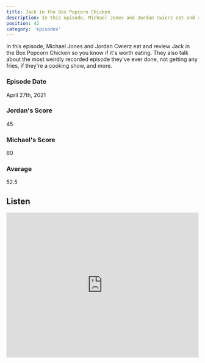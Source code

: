 ```yaml
---
title: Jack in the Box Popcorn Chicken
description: In this episode, Michael Jones and Jordan Cwierz eat and review Jack in the Box Popcorn Chicken so you know if it's worth eating
position: 42
category: 'episodes'
---
```


In this episode, Michael Jones and Jordan Cwierz eat and review Jack in the Box Popcorn Chicken so you know if it's worth eating. They also talk about the most weirdly recorded episode they've ever done, not getting any fries, if they're a cooking show, and more.

### Episode Date

April 27th, 2021

### Jordan's Score

45

### Michael's Score

60

### Average

52.5

## Listen

<iframe src="https://open.spotify.com/embed-podcast/episode/5ClVJOmgo1LYJhjTglP9tM" loading="lazy" style="border: 0; width: 100%; height: 380px;" allow="encrypted-media"></iframe>
